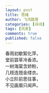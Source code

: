 ```yaml
---
layout: post
title: 思绪
author: 飞鸿踏雪
categories: [诗词]
tags: [风景]
comments: true
published: false
---
```

春雨初歇絮化萍，  
堂前碧草冷香浓。  
一树海棠含娇粉，  
几枝连翘金缕衣。  
小立阶前思往事，  
不见画眉只闻声。  